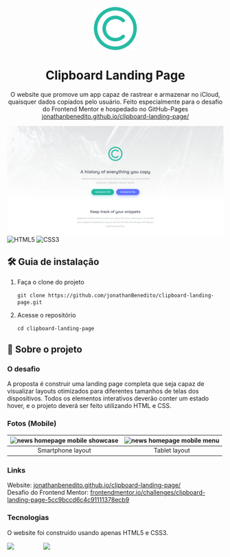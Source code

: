<div align="center">
  <img alt="Logo" src="src/images/logo.svg" width="100" />
</div>
<h1 align="center">
  Clipboard Landing Page
</h1>
<p align="center">
    O website que promove um app capaz de rastrear e armazenar no iCloud, quaisquer dados copiados pelo usuário. Feito especialmente para o desafio do Frontend Mentor e hospedado no GitHub-Pages <a href="https://jonathanbenedito.github.io/clipboard-landing-page/" target="_blank">jonathanbenedito.github.io/clipboard-landing-page/</a>
</p>

![demo](design/desktop.png)
![HTML5](https://img.shields.io/badge/html5-%23E34F26.svg?style=for-the-badge&logo=html5&logoColor=white)
![CSS3](https://img.shields.io/badge/css3-%231572B6.svg?style=for-the-badge&logo=css3&logoColor=white)

## 🛠 Guia de instalação

1. Faça o clone do projeto
    ```
    git clone https://github.com/jonathanBenedito/clipboard-landing-page.git
    ```

2. Acesse o repositório
    ```
    cd clipboard-landing-page
    ```

## 💬 Sobre o projeto

### O desafio

A proposta é construir uma landing page completa que seja capaz de visualizar layouts otimizados para diferentes tamanhos de telas dos dispositivos. Todos os elementos interativos deverão conter um estado hover, e o projeto deverá ser feito utilizando HTML e CSS.

### Fotos (Mobile)

| <img alt="news homepage mobile showcase" src="design/clipboard-mobile-animado.gif" height="450" />  | <img alt="news homepage mobile menu" src="design/clipboard-tablet-animado.gif" height="450"/> |
|:---:|:---:|
| Smartphone layout | Tablet layout |

### Links

Website: <a href="https://jonathanbenedito.github.io/clipboard-landing-page/">jonathanbenedito.github.io/clipboard-landing-page/</a><br />
Desafio do Frontend Mentor: <a href="https://www.frontendmentor.io/challenges/clipboard-landing-page-5cc9bccd6c4c91111378ecb9">frontendmentor.io/challenges/clipboard-landing-page-5cc9bccd6c4c91111378ecb9</a>

### Tecnologias

O website foi construído usando apenas HTML5 e CSS3.

<div style="display: flex; margin-top: 15px; gap: 20px;">
  <img src="https://cdn.jsdelivr.net/gh/devicons/devicon/icons/html5/html5-original-wordmark.svg" width="64" />
  <img src="https://cdn.jsdelivr.net/gh/devicons/devicon/icons/css3/css3-original-wordmark.svg" width="64" />
</div>